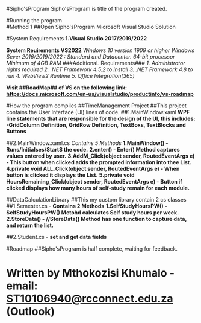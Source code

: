 ﻿#Sipho'sProgram
 Sipho'sProgram is title of the program created.

#Running the program            
            #Method 1
 ##Open Sipho'sProgram Microsoft Visual Studio Solution


#System Requirements
 **1.Visual Studio 2017/2019/2022**

  **System Reuirements VS2022**
   *Windows 10 version 1909 or higher*
   *Windows Sever 2016/2019/2022 : Standard and Datacenter.*
   *64-bit processor*
   *Minimum of 4GB RAM*
    ###AdditionaL Requirements###
       *1.  Administrator rights required*
       *2. .NET Framework 4.5.2 to install*
       *3. .NET Framework 4.8 to run*
       *4.  WebView2 Runtime*
       *5.  Office Integration(365)*

  **Visit ##RoadMap## of VS on the following link: https://docs.microsoft.com/en-us/visualstudio/productinfo/vs-roadmap**


#How the program compiles
##TimeManagement Project
 ##This project contains the User Interface (UI) lines of code.
  ##1.MainWindow.xaml 
     **WPF line statements that are responsible for the design of the UI, this includes:
       -GridColumn Definition, GridRow Definition, TextBoxs, TextBlocks and Buttons**
   
  ##2.MainWindow.xaml.cs *Contains 5 Methods*
     **1.MainWindow() - Runs/Initialses/StartS the code.**
     **2.enter() - Enter() Method captures values entered by user.**
     **3.AddM_Click(object sender, RoutedEventArgs e) - This button when clicked adds the prompted information into thee List.**
     **4.private void ALL_Click(object sender, RoutedEventArgs e) - When button is clicked it displays the List.**
     **5.private void HoursRemaining_Click(object sender, RoutedEventArgs e) - Button if clicked displays how many hours of self‐study remain for each module.**

##DataCalculationLibrary
 ##This my custom library contain 2 cs classes
  ##1.Semester.cs - **Contains 2 Methods**
     **1.SelfStudyHoursPW() - SelfStudyHoursPW() Metohd calculates Self study hours per week.**
     **2.StoreData() - //StoreData() Method has one function to capture data, and return the list.**

  ##2.Student.cs - **set and get data fields**

#Roadmap
 ##Sipho'sProgram is half complete, waiting for feedback.

# Written by Mthokozisi Khumalo - email: ST10106940@rcconnect.edu.za (Outlook)